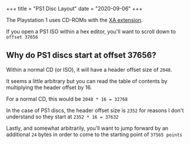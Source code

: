 +++
title = "PS1 Disc Layout"
date = "2020-09-06"
+++

The Playstation 1 uses CD-ROMs with the [XA extension](https://en.wikipedia.org/wiki/CD-ROM#CD-ROM_XA_extension).

If you open a PS1 ISO within a hex editor, you'll want to scroll down to `offset 37656`

## Why do PS1 discs start at offset 37656?

Within a normal CD (or ISO), it will have a header offset size of `2048`.

It seems a little arbitrary but you can read the table of contents by multiplying the header offset by 16.

For a normal CD, this would be `2048 * 16 = 32768`

In the case of PS1 discs, the header offset size is `2352` for reasons I don't understand so they start at `2352 * 16 = 37632`

Lastly, and somewhat arbitrarily, you'll want to jump forward by an additional `24` bytes in order to come to the starting point of `37565 points`